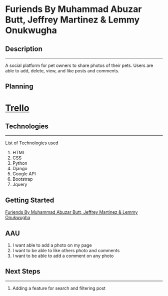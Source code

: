 # Furiends By Muhammad Abuzar Butt, Jeffrey Martinez & Lemmy Onukwugha


## Description

---
A social platform for pet owners to share photos of their pets. Users are able to add, delete, view, and like posts and comments. 

## Planning


# <a href="https://trello.com/b/JjOI2rRp"> Trello<a>

## Technologies

---

List of Technologies used

1. HTML
2. CSS
3. Python
4. Django
5. Google API
6. Bootstrap
7. Jquery

## Getting Started

<a href="">Furiends By Muhammad Abuzar Butt, Jeffrey Martinez & Lemmy Onukwugha</a>

## AAU

1. I want able to add a photo on my page
2. I want to be able to like others photo and comments
3. I want to be able to add a comment on any photo

## Next Steps

---
1. Adding a feature for search and filtering post









